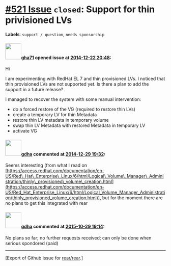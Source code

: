 [\#521 Issue](https://github.com/rear/rear/issues/521) `closed`: Support for thin privisioned LVs
=================================================================================================

**Labels**: `support / question`, `needs sponsorship`

#### <img src="https://avatars.githubusercontent.com/u/10273630?v=4" width="50">[gha71](https://github.com/gha71) opened issue at [2014-12-22 20:48](https://github.com/rear/rear/issues/521):

Hi

I am experimenting with RedHat EL 7 and thin provisioned LVs. I noticed
that thin provisioned LVs are not supported yet. Is there a plan to add
the support in a future release?

I managed to recover the system with some manual intervention:

-   do a forced restore of the VG (required to restore thin LVs)
-   create a temporary LV for thin Metadata
-   restore thin LV metadata in temporary volume
-   swap thin LV Metadata with restored Metadata in temporary LV
-   activate VG

#### <img src="https://avatars.githubusercontent.com/u/888633?u=cdaeb31efcc0048d3619651aa18dd4b76e636b21&v=4" width="50">[gdha](https://github.com/gdha) commented at [2014-12-29 19:32](https://github.com/rear/rear/issues/521#issuecomment-68293821):

Seems interesting (from what I read on
[https://access.redhat.com/documentation/en-US/Red\_Hat\_Enterprise\_Linux/6/html/Logical\_Volume\_Manager\_Administration/thinly\_provisioned\_volume\_creation.html](https://access.redhat.com/documentation/en-US/Red_Hat_Enterprise_Linux/6/html/Logical_Volume_Manager_Administration/thinly_provisioned_volume_creation.html)),
but for the moment there are no plans to get this integrated with rear

#### <img src="https://avatars.githubusercontent.com/u/888633?u=cdaeb31efcc0048d3619651aa18dd4b76e636b21&v=4" width="50">[gdha](https://github.com/gdha) commented at [2015-10-29 19:14](https://github.com/rear/rear/issues/521#issuecomment-152291231):

No plans so far; no further requests received; can only be done when
serious spondored (paid)

------------------------------------------------------------------------

\[Export of Github issue for
[rear/rear](https://github.com/rear/rear).\]
